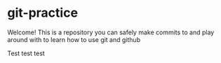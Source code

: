 # git-practice

Welcome! This is a repository you can safely make commits to and play around with to learn how to use git and github

Test test test